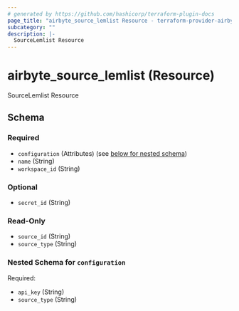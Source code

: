 ```yaml
---
# generated by https://github.com/hashicorp/terraform-plugin-docs
page_title: "airbyte_source_lemlist Resource - terraform-provider-airbyte-new"
subcategory: ""
description: |-
  SourceLemlist Resource
---
```


# airbyte_source_lemlist (Resource)

SourceLemlist Resource



<!-- schema generated by tfplugindocs -->
## Schema

### Required

- `configuration` (Attributes) (see [below for nested schema](#nestedatt--configuration))
- `name` (String)
- `workspace_id` (String)

### Optional

- `secret_id` (String)

### Read-Only

- `source_id` (String)
- `source_type` (String)

<a id="nestedatt--configuration"></a>
### Nested Schema for `configuration`

Required:

- `api_key` (String)
- `source_type` (String)


